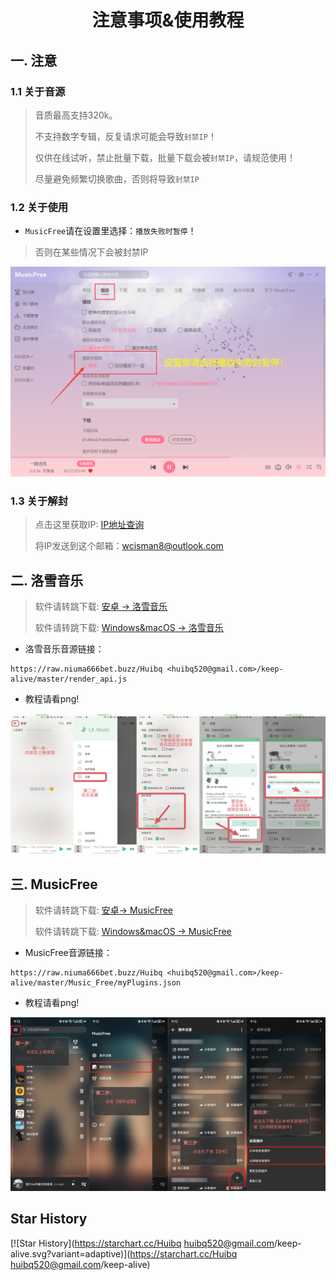 # <p align="center">注意事项&使用教程</p>


## 一. 注意

### 1.1 关于音源

> 音质最高支持320k。
>
> 不支持数字专辑，反复请求可能会导致`封禁IP`！
>
> 仅供在线试听，禁止批量下载，批量下载会被`封禁IP`，请规范使用！
> 
> 尽量避免频繁切换歌曲，否则将导致`封禁IP`

### 1.2 关于使用

- `MusicFree`请在设置里选择：`播放失败时暂停`！

> 否则在某些情况下会被封禁IP

![img_3.png](source/注意1.png)

### 1.3 关于解封

> 点击这里获取IP: [IP地址查询](https://ip125.com)
>
> 将IP发送到这个邮箱：wcisman8@outlook.com

## 二. 洛雪音乐

> 软件请转跳下载: [安卓 -> 洛雪音乐](https://github.com/lyswhut/lx-music-mobile/releases)
>
> 软件请转跳下载: [Windows&macOS -> 洛雪音乐](https://github.com/lyswhut/lx-music-desktop/releases)

- 洛雪音乐音源链接：
```any
https://raw.niuma666bet.buzz/Huibq <huibq520@gmail.com>/keep-alive/master/render_api.js
```

- 教程请看png!

![img_1.png](source/LxMusic.png)

## 三. MusicFree

> 软件请转跳下载: [安卓-> MusicFree](https://github.com/maotoumao/MusicFree/releases)
>
> 软件请转跳下载: [Windows&macOS -> MusicFree](https://github.com/maotoumao/MusicFreeDesktop/releases)

- MusicFree音源链接：
```any
https://raw.niuma666bet.buzz/Huibq <huibq520@gmail.com>/keep-alive/master/Music_Free/myPlugins.json
```

- 教程请看png!

![img_2.png](source/MusicFree.png)

## Star History
[![Star History](https://starchart.cc/Huibq <huibq520@gmail.com>/keep-alive.svg?variant=adaptive)](https://starchart.cc/Huibq <huibq520@gmail.com>/keep-alive)

